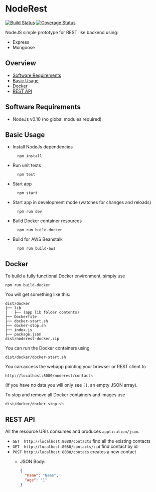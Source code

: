 # NodeRest
[![Build Status](https://travis-ci.org/balder-otium360/noderest.svg?branch=develop)](https://travis-ci.org/balder-otium360/noderest)
[![Coverage Status](https://coveralls.io/repos/balder-otium360/noderest/badge.svg?branch=develop)](https://coveralls.io/r/balder-otium360/noderest?branch=develop)

NodeJS simple prototype for REST like backend using:
+ Express
+ Mongoose

## Overview

* [Software Requirements](#software-requirements)
* [Basic Usage](#basic-usage)
* [Docker](#docker)
* [REST API](#rest-api)

## Software Requirements

* NodeJs v0.10 (no global modules required)


## Basic Usage

* Install NodeJs dependencies

        npm install
* Run unit tests

        npm test
* Start app

        npm start
* Start app in development mode (watches for changes and reloads)

        npm run dev
* Build Docker container resources

        npm run build-docker
* Build for AWS Beanstalk

        npm run build-aws


## Docker

To build a fully functional Docker environment, simply use

    npm run build-docker

You will get something like this:

    dist/docker
    ├── lib
    |   ├── (app lib folder contents)
    ├── Dockerfile
    ├── docker-start.sh
    ├── docker-stop.sh
    ├── index.js
    ├── package.json
    dist/noderest-docker.zip

You can run the Docker containers using

    dist/docker/docker-start.sh

You can access the webapp pointing your browser or REST client to

    http://localhost:8080/noderest/contacts
(if you have no data you will only see `[]`, an empty JSON array).

To stop and remove all Docker containers and images use

    dist/docker/docker-stop.sh

## REST API

All the resource URIs consumes and produces `application/json`.

* `GET  http://localhost:8080/contacts` find all the existing contacts
* `GET  http://localhost:8080/contacts/:id` find contact by id
* `POST http://localhost:8080/contacs` creates a new contact
  -  JSON Body:

      ```json
      {
        "name": "Name",
        "age": "1"
      }
      ```


